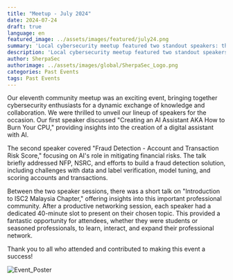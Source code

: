 ```yaml
---
title: "Meetup - July 2024"
date: 2024-07-24
draft: true
language: en
featured_image: ../assets/images/featured/july24.png
summary: 'Local cybersecurity meetup featured two standout speakers: the first provided insights into creating an AI assistant, while the second discussed AI role in fraud detection'
description: 'Local cybersecurity meetup featured two standout speakers: the first provided insights into creating an AI assistant, while the second discussed AI role in fraud detection'
author: SherpaSec
authorimage: ../assets/images/global/SherpaSec_Logo.png
categories: Past Events
tags: Past Events
---
```


Our eleventh community meetup was an exciting event, bringing together cybersecurity enthusiasts for a dynamic exchange of knowledge and collaboration. We were thrilled to unveil our lineup of speakers for the occasion. Our first speaker discussed "Creating an AI Assistant AKA How to Burn Your CPU," providing insights into the creation of a digital assistant with AI.

The second speaker covered "Fraud Detection - Account and Transaction Risk Score," focusing on AI's role in mitigating financial risks. The talk briefly addressed NFP, NSRC, and efforts to build a fraud detection solution, including challenges with data and label verification, model tuning, and scoring accounts and transactions.

Between the two speaker sessions, there was a short talk on "Introduction to ISC2 Malaysia Chapter," offering insights into this important professional community. After a productive networking session, each speaker had a dedicated 40-minute slot to present on their chosen topic. This provided a fantastic opportunity for attendees, whether they were students or seasoned professionals, to learn, interact, and expand their professional network.

Thank you to all who attended and contributed to making this event a success!

![Event_Poster](/images/posters/20240724_Poster_July.png)